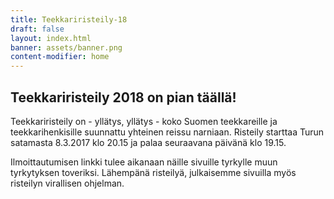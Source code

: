 ```yaml
---
title: Teekkariristeily-18
draft: false
layout: index.html
banner: assets/banner.png
content-modifier: home
---
```

## Teekkariristeily 2018 on pian täällä!

Teekkariristeily on - yllätys, yllätys - koko Suomen teekkareille ja teekkarihenkisille suunnattu yhteinen reissu narniaan. Risteily starttaa Turun satamasta 8.3.2017 klo 20.15 ja palaa seuraavana päivänä klo 19.15.

Ilmoittautumisen linkki tulee aikanaan näille sivuille tyrkylle muun tyrkytyksen toveriksi. Lähempänä risteilyä, julkaisemme sivuilla myös risteilyn virallisen ohjelman.
